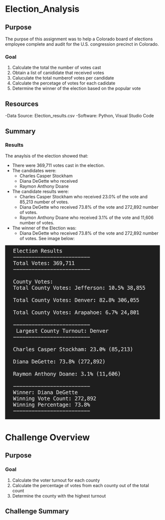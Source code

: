 # **Election_Analysis**

## **Purpose**
The purpse of this assignment was to help a Colorado board of elections employee complete and audit for the U.S. congression precinct in Colorado.

### **Goal**
1. Calculate the total the number of votes cast
2. Obtain a list of canididate that received votes
3. Caluculate the total numberof votes per candidate
4. Calculate the percetage of votes for each cadidate
5. Determine the winner of the election based on the popular vote

## **Resources**
-Data Source: Election_results.csv
-Software: Python, Visual Studio Code

## **Summary**
### **Results**
The anaylsis of the election showed that:
- There were 369,711 votes cast in the election.
- The candidates were:
  - Charles Casper Stockham
  - Diana DeGette who received
  - Raymon Anthony Doane
- The candidate results were:
  - Charles Casper Stockham who received 23.0% of the vote and 85,213 number of votes.
  - Diana DeGette who received 73.8% of the vote and 272,892 number of votes.
  - Raymon Anthony Doane who received 3.1% of the vote and 11,606 number of votes.
- The winner of the Election was:
  - Diana DeGette who received 73.8% of the vote and 272,892 number of votes.
See image below:

![this is an image](results.png)


# **Challenge Overview**

## **Purpose**

### **Goal**
1. Calculate the voter turnout for each county
2. Calculate the percentage of votes from each county out of the total count
3. Determine the county with the highest turnout

## **Challenge Summary**
